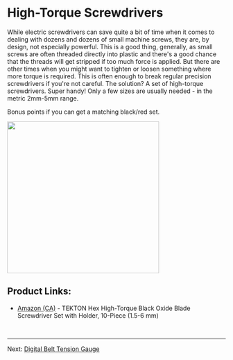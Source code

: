 # High-Torque Screwdrivers

While electric screwdrivers can save quite a bit of time when it comes to dealing with dozens and dozens of small machine screws, they are, by design, not especially powerful. 
This is a good thing, generally, as small screws are often threaded directly into plastic and there's a good chance that the threads will get stripped if too much force is applied. 
But there are other times when you might want to tighten or loosen something where more torque is required. This is often enough to break regular precision screwdrivers if you're not careful. 
The solution? A set of high-torque screwdrivers. Super handy! Only a few sizes are usually needed - in the metric 2mm-5mm range.

Bonus points if you can get a matching black/red set. 

<kbd><a href="URL"><img src=https://github.com/500Foods/WelcomeToTroodon/assets/41052272/fe622605-4828-4d82-b64c-6fde7a5671d1 height=auto width=350></a></kbd>

## Product Links:
- [Amazon (CA)](https://a.co/d/5eMKST0) - TEKTON Hex High-Torque Black Oxide Blade Screwdriver Set with Holder, 10-Piece (1.5-6 mm)

<br /><hr>

Next: [Digital Belt Tension Gauge](https://github.com/500Foods/WelcomeToTroodon/blob/main/docs/level_1/digital_belt_gauge.md)
